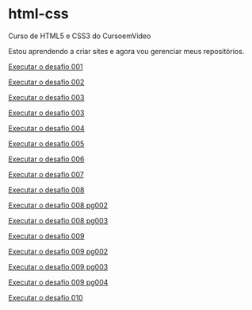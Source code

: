 # html-css
 Curso de HTML5 e CSS3 do CursoemVideo

Estou aprendendo a criar sites e agora vou gerenciar meus repositórios.

<p><a href="https://github.com/Erikaestudar/html-css/modulo-01/html-css-desafios/d001.html">Executar o desafio 001</a></p>
<p><a href="https://github.com/Erikaestudar/html-css/modulo-01/html-css-desafios/d002/d002.html">Executar o desafio 002</a></p>
<p><a href="https://github.com/Erikaestudar/html-css/modulo-01/html-css-desafios/d003/d003.html">Executar o desafio 003</a></p>
<p><a href="https://github.com/Erikaestudar/html-css/modulo-01/html-css-desafios/d003/index.html">Executar o desafio 003</a></p>
<p><a href="https://github.com/Erikaestudar/html-css/modulo-01/html-css-desafios/d004/d004.html">Executar o desafio 004</a></p>
<p><a href="https://github.com/Erikaestudar/html-css/modulo-01/html-css-desafios/d005/d005.html">Executar o desafio 005</a></p>
<p><a href="https://github.com/Erikaestudar/html-css/modulo-01/html-css-desafios/d006.html">Executar o desafio 006</a></p>
<p><a href="https://github.com/Erikaestudar/html-css/modulo-01/html-css-desafios/d007/index.html">Executar o desafio 007</a></p>
<p><a href="https://github.com/Erikaestudar/html-css/modulo-01/html-css-desafios/d008/index.html">Executar o desafio 008</a></p>
<p><a href="https://github.com/Erikaestudar/html-css/modulo-01/html-css-desafios/d008/pg002.html">Executar o desafio 008 pg002</a></p>
<p><a href="https://github.com/Erikaestudar/html-css/modulo-01/html-css-desafios/d008/pg003.html">Executar o desafio 008 pg003</a></p>
<p><a href="https://github.com/Erikaestudar/html-css/modulo-01/html-css-desafios/d009/index.html">Executar o desafio 009</a></p>
<p><a href="https://github.com/Erikaestudar/html-//github.com/Erikaestudar/html-css/modulo-01/html-css-desafios/d009/pg002.html">Executar o desafio 009 pg002</a></p>
<p><a href="https://github.com/Erikaestudar/html-css/modulo-01/html-css-desafios/d009/pg003.html">Executar o desafio 009 pg003</a></p>
<p><a href="https://github.com/Erikaestudar/html-css/modulo-01/html-css-desafios/d009/pg004.html">Executar o desafio 009 pg004</a></p>
<p><a href="https://github.com/Erikaestudar/html-css/modulo-02/html-css-desafios/d010/d010.html">Executar o desafio 010</a></p>